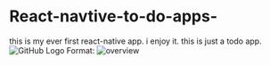# React-navtive-to-do-apps-
this is my ever first react-native app.
i enjoy it.
this is just a todo app.
![GitHub Logo](/images/overview.png)
Format: ![overview](url)
